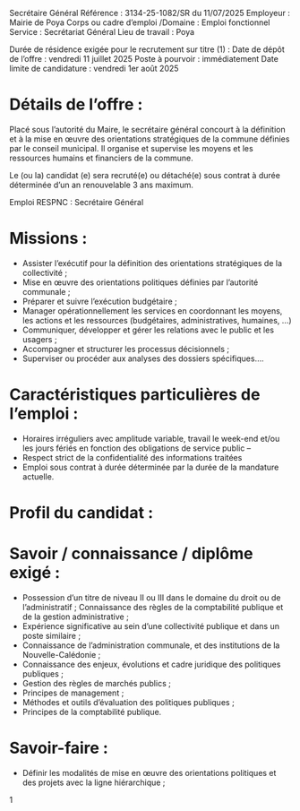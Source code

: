 
Secrétaire Général
Référence : 3134-25-1082/SR du 11/07/2025
Employeur : Mairie de Poya
Corps ou cadre d’emploi /Domaine : Emploi fonctionnel
Service : Secrétariat Général
Lieu de travail : Poya

Durée de résidence exigée pour le recrutement sur titre (1) :
Date de dépôt de l’offre : vendredi 11 juillet 2025
Poste à pourvoir : immédiatement
Date limite de candidature : vendredi 1er août 2025

# Détails de l’offre :

Placé sous l’autorité du Maire, le secrétaire général concourt à la définition et à la mise en œuvre des orientations stratégiques de la commune définies par le conseil municipal. Il organise et supervise les moyens et les ressources humains et financiers de la commune.

Le (ou la) candidat (e) sera recruté(e) ou détaché(e) sous contrat à durée déterminée d’un an renouvelable 3 ans maximum.

Emploi RESPNC : Secrétaire Général

# Missions :

- Assister l’exécutif pour la définition des orientations stratégiques de la collectivité ;
- Mise en œuvre des orientations politiques définies par l’autorité communale ;
- Préparer et suivre l’exécution budgétaire ;
- Manager opérationnellement les services en coordonnant les moyens, les actions et les ressources (budgétaires, administratives, humaines, …)
- Communiquer, développer et gérer les relations avec le public et les usagers ;
- Accompagner et structurer les processus décisionnels ;
- Superviser ou procéder aux analyses des dossiers spécifiques….

# Caractéristiques particulières de l’emploi :

- Horaires irréguliers avec amplitude variable, travail le week-end et/ou les jours fériés en fonction des obligations de service public –
- Respect strict de la confidentialité des informations traitées
- Emploi sous contrat à durée déterminée par la durée de la mandature actuelle.

# Profil du candidat :

# Savoir / connaissance / diplôme exigé :

- Possession d’un titre de niveau II ou III dans le domaine du droit ou de l’administratif ; Connaissance des règles de la comptabilité publique et de la gestion administrative ;
- Expérience significative au sein d’une collectivité publique et dans un poste similaire ;
- Connaissance de l’administration communale, et des institutions de la Nouvelle-Calédonie ;
- Connaissance des enjeux, évolutions et cadre juridique des politiques publiques ;
- Gestion des règles de marchés publics ;
- Principes de management ;
- Méthodes et outils d’évaluation des politiques publiques ;
- Principes de la comptabilité publique.

# Savoir-faire :

- Définir les modalités de mise en œuvre des orientations politiques et des projets avec la ligne hiérarchique ;

1
